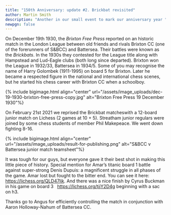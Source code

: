 ```yaml
---
title: "150th Anniversary: update #2. Brickbat revisited"
author: Martin Smith
description: "Another in our small event to mark our anniversary year "
newpgn: false
---
```

On December 19th 1930, the *Brixton Free Press* reported on an historic match in the London League between old friends and rivals Brixton CC (one of the forerunners of S&BCC) and Battersea. Their battles were known as the *Brickbats*. In the 1930s they contested for the League title along with Hampstead and Lud-Eagle clubs (both long since departed). Brixton won the League in 1932/33, Battersea in 1934/5. Some of you may recognise the name of Harry Golombek (1911-1995) on board 5 for Brixton. Later he became a respected figure in the national and international chess scenes, but he started his chess career with Brixton CC when a schoolboy.

{% include bigimage.html align="center" url="/assets/image_uploads/dec-19-1930-brixton-free-press-copy.jpg" alt="Brixton Free Press 19 December 1930"%}

On February 21st 2021 we reprised the Brickbat matcheswith a 12-board junior match on Lichess (2 games at 10 + 5). Streatham junior regulars were joined by some chess students of member Phil Makepeace. We went down fighting 8-16.

{% include bigimage.html align="center" url="/assets/image_uploads/result-for-publishing.png" alt="S&BCC v Battersea junior match teamsheet"%}

It was tough for our guys, but everyone gave it their best shot in making this little piece of history. Special mention for Amar’s titanic board 1 battle against super-strong Denis Dupuis: a magnificent struggle in all phases of the game. Amar lost but fought to the bitter end. You can see it here: <https://lichess.org/QLD47ljk>. And there was a nice finish by Cyrus Buckman in his game on board 3   <https://lichess.org/tjjY2D4g> beginning with a sac on h3. 

Thanks go to Angus for efficiently controlling the match in conjunction with Aaron Holloway-Nahum of Battersea CC.
